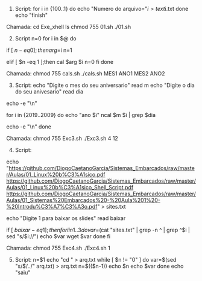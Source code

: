 1. Script:
for i in {100..1}
do
echo "Numero do arquivo="$i > text$i.txt
done
echo "finish"

Chamada:
cd Exe_xhell
ls
chmod 755 01.sh
./01.sh

2. Script
n=0
for i in $@
do

if [ $n -eq 0 ];then
arg=$i
n=1

elif [ $n -eq 1 ];then
cal $arg $i
n=0
fi
done

Chamada:
chmod 755 cals.sh
./cals.sh MES1 ANO1 MES2 ANO2


3.  Script:
echo "Digite o mes do seu aniversario"
read m
echo "Digite o dia do seu anivesario"
read dia

echo -e "\n"

for i in {2019..2009}
do
echo "ano $i"
ncal $m $i | grep $dia

echo -e "\n"
done

Chamada:
chmod 755 Exc3.sh
./Exc3.sh
4
12

4. Script:

echo "https://github.com/DiogoCaetanoGarcia/Sistemas_Embarcados/raw/master/Aulas/01_Linux%20b%C3%A1sico.pdf
https://github.com/DiogoCaetanoGarcia/Sistemas_Embarcados/raw/master/Aulas/01_Linux%20b%C3%A1sico_Shell_Script.pdf
https://github.com/DiogoCaetanoGarcia/Sistemas_Embarcados/raw/master/Aulas/01_Sistemas%20Embarcados%20-%20Aula%201%20-%20Introdu%C3%A7%C3%A3o.pdf" > sites.txt

echo "Digite 1 para baixar os slides"
read baixar

if [ $baixar -eq 1 ];then
for i in {1..3}
do
var=$(cat "sites.txt" | grep -n ^ | grep ^$i | sed "s/$i://")
echo $var
wget $var
done
fi

Chamada:
chmod 755 Exc4.sh
./Exc4.sh
1

5. Script:
n=$1
echo "cd " > arq.txt
while [ $n != "0" ]
do
var=$(sed "s/$/../" arq.txt) > arq.txt
n=$(($n-1))
echo $n
echo $var
done
echo "saiu"
